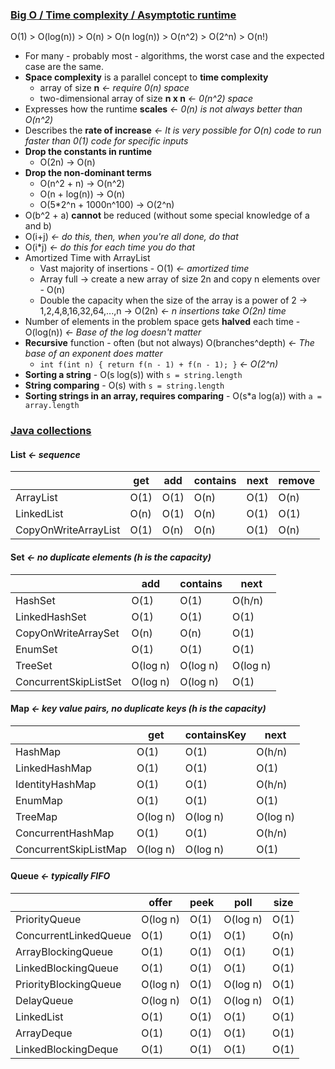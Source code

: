 ### [Big O / Time complexity / Asymptotic runtime](http://bigocheatsheet.com)
O(1) > O(log(n)) > O(n) > O(n log(n)) > O(n^2) > O(2^n) > O(n!)
- For many - probably most - algorithms, the worst case and the expected case are the same.
- **Space complexity** is a parallel concept to **time complexity**
    - array of size **n** *&larr; require 0(n) space*
    - two-dimensional array of size **n x n** *&larr;  0(n^2) space*
- Expresses how the runtime **scales** *&larr; 0(n) is not always better than O(n^2)*
- Describes the **rate of increase** *&larr; It is very possible for O(n) code to run faster than 0(1) code for specific inputs*
- **Drop the constants in runtime**
    - O(2n) &rarr; O(n)
- **Drop the non-dominant terms**
    - O(n^2 + n) &rarr; O(n^2)
    - O(n + log(n)) &rarr; O(n)
    - O(5*2^n + 1000n^100) &rarr; O(2^n)
- O(b^2 + a) **cannot** be reduced (without some special knowledge of a and b)
- O(i+j) *&larr; do this, then, when you're all done, do that*
- O(i*j) *&larr; do this for each time you do that*
- Amortized Time with ArrayList
    - Vast majority of insertions - O(1) *&larr; amortized time*
    - Array full &rarr; create a new array of size 2n and copy n elements over - O(n)
    - Double the capacity when the size of the array is a power of 2 &rarr; 1,2,4,8,16,32,64,...,n &rarr; O(2n) *&larr; n insertions take O(2n) time*
- Number of elements in the problem space gets **halved** each time - O(log(n)) *&larr; Base of the log doesn't matter*
- **Recursive** function - often (but not always) O(branches^depth) *&larr; The base of an exponent does matter*
    - `int f(int n) { return f(n - 1) + f(n - 1); }` *&larr; O(2^n)*
- **Sorting a string** - O(s log(s)) with `s = string.length`
- **String comparing** - O(s)        with `s = string.length`
- **Sorting strings in an array, requires comparing** - O(s*a log(a)) with `a = array.length`

### [Java collections](https://docs.oracle.com/javase/8/docs/api/java/util/Collection.html)
#### List *&larr; sequence*
|                      |get     |add     |contains|next    |remove  |
|----------------------|--------|--------|--------|--------|--------|
|ArrayList             | O(1)   | O(1)   | O(n)   | O(1)   | O(n)   |
|LinkedList            | O(n)   | O(1)   | O(n)   | O(1)   | O(1)   |
|CopyOnWriteArrayList  | O(1)   | O(n)   | O(n)   | O(1)   | O(n)   |

#### Set *&larr; no duplicate elements (h is the capacity)*
|                     | add            | contains       | next            |
|---------------------|----------------|----------------|-----------------|
|HashSet              | O(1)           | O(1)           | O(h/n)          |
|LinkedHashSet        | O(1)           | O(1)           | O(1)            |
|CopyOnWriteArraySet  | O(n)           | O(n)           | O(1)            |
|EnumSet              | O(1)           | O(1)           | O(1)            |
|TreeSet              | O(log n)       | O(log n)       | O(log n)        |
|ConcurrentSkipListSet| O(log n)       | O(log n)       | O(1)            |

#### Map *&larr; key value pairs, no duplicate keys (h is the capacity)*
|                     | get            | containsKey    | next            |
|---------------------|----------------|----------------|-----------------|
|HashMap              | O(1)           | O(1)           | O(h/n)          |
|LinkedHashMap        | O(1)           | O(1)           | O(1)            |
|IdentityHashMap      | O(1)           | O(1)           | O(h/n)          |
|EnumMap              | O(1)           | O(1)           | O(1)            |
|TreeMap              | O(log n)       | O(log n)       | O(log n)        |
|ConcurrentHashMap    | O(1)           | O(1)           | O(h/n)          |
|ConcurrentSkipListMap| O(log n)       | O(log n)       | O(1)            |

#### Queue *&larr; typically FIFO* 
|                     | offer       | peek      | poll       | size       |
|---------------------|-------------|-----------|------------|------------|
|PriorityQueue        | O(log n)    | O(1)      | O(log n)   | O(1)       |
|ConcurrentLinkedQueue| O(1)        | O(1)      | O(1)       | O(n)       |
|ArrayBlockingQueue   | O(1)        | O(1)      | O(1)       | O(1)       |
|LinkedBlockingQueue  | O(1)        | O(1)      | O(1)       | O(1)       |
|PriorityBlockingQueue| O(log n)    | O(1)      | O(log n)   | O(1)       |
|DelayQueue           | O(log n)    | O(1)      | O(log n)   | O(1)       |
|LinkedList           | O(1)        | O(1)      | O(1)       | O(1)       |
|ArrayDeque           | O(1)        | O(1)      | O(1)       | O(1)       |
|LinkedBlockingDeque  | O(1)        | O(1)      | O(1)       | O(1)       |
